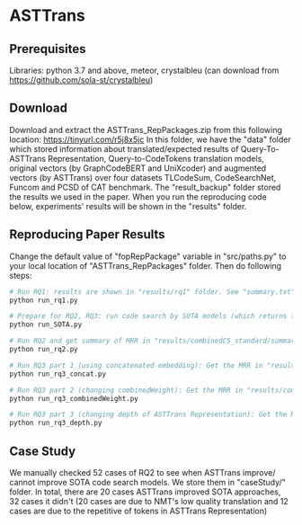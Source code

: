 # ASTTrans

## Prerequisites
Libraries: python 3.7 and above, meteor, crystalbleu (can download from https://github.com/sola-st/crystalbleu)

## Download
Download and extract the ASTTrans_RepPackages.zip from this following location: https://tinyurl.com/r5j8x5jc
In this folder, we have the "data" folder which stored information about translated/expected results of Query-To-ASTTrans Representation, Query-to-CodeTokens translation models, original vectors (by GraphCodeBERT and UniXcoder) and augmented vectors (by ASTTrans) over four datasets TLCodeSum, CodeSearchNet, Funcom and PCSD of CAT benchmark. The "result_backup" folder stored the results we used in the paper. When you run the reproducing code below, experiments' results will be shown in the "results" folder.


## Reproducing Paper Results
Change the default value of "fopRepPackage" variable in "src/paths.py" to your local location of "ASTTrans_RepPackages" folder. Then do following steps:
```bash
# Run RQ1: results are shown in "results/rq1" folder. See "summary.txt" to see results of Table 2.
python run_rq1.py

# Prepare for RQ2, RQ3: run code search by SOTA models (which returns the MRR for 4 datasets and 4 configurations per datasets in "originalCS/summary.txt")
python run_SOTA.py

# Run RQ2 and get summary of MRR in "results/combinedCS_standard/summary.txt". When you substract the results from "combinedCS_standard/summary.txt" by the results from "originalCS/summary.txt", you have the reported EffectMRR shown in Table 3)
python run_rq2.py

# Run RQ3 part 1 (using concatenated embedding): Get the MRR in "results/combinedCS_concat/summary.txt"
python run_rq3_concat.py

# Run RQ3 part 2 (changing combinedWeight): Get the MRR in "results/combinedCS_weight_*/summary.txt"
python run_rq3_combinedWeight.py

# Run RQ3 part 3 (changing depth of ASTTrans Representation): Get the MRR in "results/combinedCS_depth_*/summary.txt"
python run_rq3_depth.py
```
## Case Study
We manually checked 52 cases of RQ2 to see when ASTTrans improve/ cannot improve SOTA code search models. We store them in "caseStudy/" folder. In total, there are 20 cases ASTTrans improved SOTA approaches, 32 cases it didn't (20 cases are due to NMT's low quality translation and 12 cases are due to the repetitive of tokens in ASTTrans Representation)
